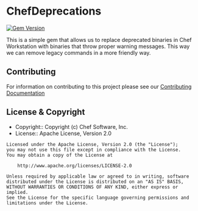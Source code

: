 # ChefDeprecations

[![Gem Version](https://badge.fury.io/rb/chef_deprecations.svg)](https://badge.fury.io/rb/chef_deprecations)

This is a simple gem that allows us to replace deprecated binaries in Chef Workstation with binaries that throw proper warning messages. This way we can remove legacy commands in a more friendly way.

## Contributing

For information on contributing to this project please see our [Contributing Documentation](https://github.com/chef/chef/blob/master/CONTRIBUTING.md)

## License & Copyright

- Copyright:: Copyright (c) Chef Software, Inc.
- License:: Apache License, Version 2.0

```text
Licensed under the Apache License, Version 2.0 (the "License");
you may not use this file except in compliance with the License.
You may obtain a copy of the License at

    http://www.apache.org/licenses/LICENSE-2.0

Unless required by applicable law or agreed to in writing, software
distributed under the License is distributed on an "AS IS" BASIS,
WITHOUT WARRANTIES OR CONDITIONS OF ANY KIND, either express or implied.
See the License for the specific language governing permissions and
limitations under the License.
```
